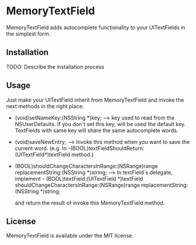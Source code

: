 # MemoryTextField

MemoryTextField adds autocomplete functionality to your UITextFields in the simplest form. 

## Installation

TODO: Describe the installation process

## Usage

Just make your UITextField inherit from MemoryTextField and invoke the next methods in the right place:

- (void)setNameKey:(NSString *)key; --> key used to read from the NSUserDefaults. If you don´t set this key, will be used the default key. TextFields with same key will share the same autocomplete words.

- (void)saveNewEntry; --> Invoke this method when you want to save the current word. (e.g. In -(BOOL)textFieldShouldReturn:(UITextField*)textField method.)

- (BOOL)shouldChangeCharactersInRange:(NSRange)range replacementString:(NSString *)string; --> In textField´s delegate, implement 
        - (BOOL)textField:(UITextField *)textField shouldChangeCharactersInRange:(NSRange)range replacementString:(NSString *)string;
    
    and return the result of invoke this MemoryTextField method. 


## License

 MemoryTextField is available under the MIT license.
